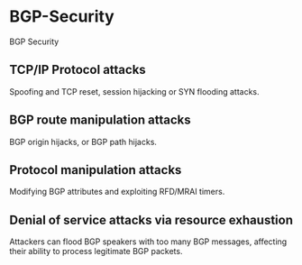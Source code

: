 # BGP-Security
BGP Security


## TCP/IP Protocol attacks
Spoofing and TCP reset, session hijacking or SYN flooding attacks.

## BGP route manipulation attacks
BGP origin hijacks, or BGP path hijacks.

## Protocol manipulation attacks
Modifying BGP attributes and exploiting RFD/MRAI timers.

## Denial of service attacks via resource exhaustion
Attackers can flood BGP speakers with too many BGP messages, affecting their ability to process legitimate BGP packets.